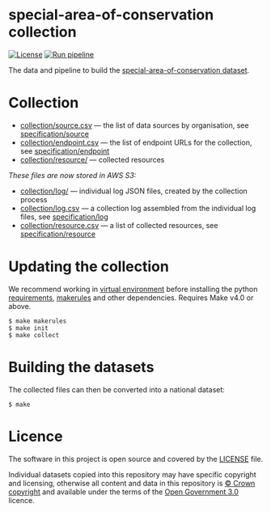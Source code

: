 # special-area-of-conservation collection

[![License](https://img.shields.io/github/license/mashape/apistatus.svg)](https://github.com/digital-land/special-area-of-conservation/blob/main/LICENSE)
[![Run pipeline](https://github.com/digital-land/special-area-of-conservation-collection/actions/workflows/run.yml/badge.svg)](https://github.com/digital-land/special-area-of-conservation-collection/actions/workflows/run.yml)

The data and pipeline to build the [special-area-of-conservation dataset](https://www.digital-land.info/dataset/special-area-of-conservation).

# Collection

* [collection/source.csv](collection/source.csv) — the list of data sources by organisation, see [specification/source](https://digital-land.github.io/specification/schema/source/)
* [collection/endpoint.csv](collection/endpoint.csv) — the list of endpoint URLs for the collection, see [specification/endpoint](https://digital-land.github.io/specification/schema/endpoint)
* [collection/resource/](collection/resource/) — collected resources

*These files are now stored in AWS S3:*

* [collection/log/](https://files.planning.data.gov.uk/special-area-of-conservation-collection/collection/log/) — individual log JSON files, created by the collection process
* [collection/log.csv](https://files.planning.data.gov.uk/special-area-of-conservation-collection/collection/log.csv) — a collection log assembled from the individual log files, see [specification/log](https://files.planning.data.gov.uk/special-area-of-conservation-collection/https://digital-land.github.io/specification/schema/log)
* [collection/resource.csv](https://files.planning.data.gov.uk/special-area-of-conservation-collection/collection/resource.csv) — a list of collected resources, see [specification/resource](https://files.planning.data.gov.uk/special-area-of-conservation-collection/https://digital-land.github.io/specification/schema/resource)

# Updating the collection

We recommend working in [virtual environment](http://docs.python-guide.org/en/latest/dev/virtualenvs/) before installing the python [requirements](requirements.txt), [makerules](https://github.com/digital-land/makerules) and other dependencies. Requires Make v4.0 or above.

    $ make makerules
    $ make init
    $ make collect

# Building the datasets

The collected files can then be converted into a national dataset:

    $ make

# Licence

The software in this project is open source and covered by the [LICENSE](LICENSE) file.

Individual datasets copied into this repository may have specific copyright and licensing, otherwise all content and data in this repository is
[© Crown copyright](http://www.nationalarchives.gov.uk/information-management/re-using-public-sector-information/copyright-and-re-use/crown-copyright/)
and available under the terms of the [Open Government 3.0](https://www.nationalarchives.gov.uk/doc/open-government-licence/version/3/) licence.
